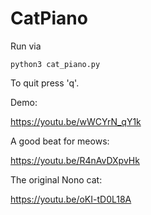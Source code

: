 # CatPiano

Run via

```console
python3 cat_piano.py
```
To quit press 'q'.

Demo:

https://youtu.be/wWCYrN_qY1k

A good beat for meows:

https://youtu.be/R4nAvDXpvHk

The original Nono cat:

https://youtu.be/oKI-tD0L18A
